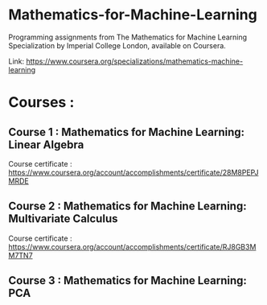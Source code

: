 # Mathematics-for-Machine-Learning

Programming assignments from The Mathematics for Machine Learning Specialization by Imperial College London, available on Coursera.

Link: https://www.coursera.org/specializations/mathematics-machine-learning


# Courses : 

## Course 1 : Mathematics for Machine Learning: Linear Algebra

Course certificate : https://www.coursera.org/account/accomplishments/certificate/28M8PEPJMRDE 

## Course 2 : Mathematics for Machine Learning: Multivariate Calculus

Course certificate : https://www.coursera.org/account/accomplishments/certificate/RJ8GB3MM7TN7

## Course 3 : Mathematics for Machine Learning: PCA
